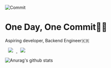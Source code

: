 ![Commit](https://user-images.githubusercontent.com/57768558/108633259-a2417200-74b6-11eb-8910-5e75b191a47e.gif)   


# One Day, One Commit🧑‍💻
Aspiring developer, Backend Engineer🇰🇷

<a href="https://instagram.com/mk_seo_10">
    <img 
        src="http://img.shields.io/badge/-Instagram-E4405F?style=flat&logo=Instagram&logoColor=white&link=https://instagram.com/mk_seo_10/"
        style="height : auto; margin-left : 10px; margin-right : 10px;"/>
</a>
<a href="https://www.notion.so/e35ae9c8467846c7a1ad67701a3a4649/">
    <img 
        src="http://img.shields.io/badge/-Portfolio-000000?style=flat&logo=Notion&logoColor=white&link=https://www.notion.so/e35ae9c8467846c7a1ad67701a3a4649/"
        style="height : auto; margin-left : 10px; margin-right : 10px;"/>
</a>



![Anurag's github stats](https://github-readme-stats.vercel.app/api?username=mmkser10)
<!--
**mmkser10/mmkser10** is a ✨ _special_ ✨ repository because its `README.md` (this file) appears on your GitHub profile.
